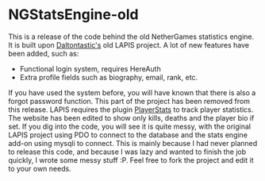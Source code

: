 # NGStatsEngine-old

This is a release of the code behind the old NetherGames statistics engine. It is built upon [Daltontastic's](https://github.com/Daltontastic) old LAPIS project. A lot of new features have been added, such as:
- Functional login system, requires HereAuth
- Extra profile fields such as biography, email, rank, etc.

If you have used the system before, you will have known that there is also a forgot password function. This part of the project has been removed from this release.
LAPIS requires the plugin [PlayerStats](https://github.com/xpyctum/PlayerStats) to track player statistics. The website has been edited to show only kills, deaths and the player bio if set.
If you dig into the code, you will see it is quite messy, with the original LAPIS project using PDO to connect to the database and the stats engine add-on using mysqli to connect. This is mainly because I had never planned to release this code, and because I was lazy and wanted to finish the job quickly, I wrote some messy stuff :P. Feel free to fork the project and edit it to your own needs.
